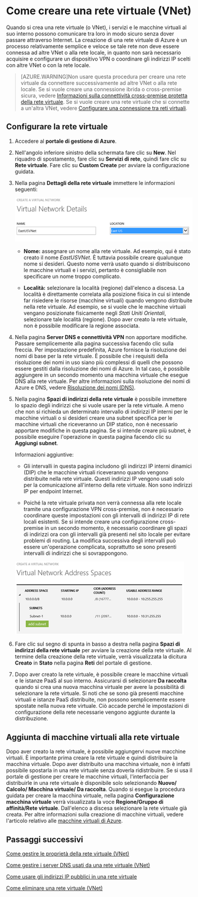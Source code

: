 <properties 
   pageTitle="Come creare una rete virtuale (VNet)"
   description="Informazioni su come creare una rete virtuale (VNet)"
   services="virtual-network"
   documentationCenter="na"
   authors="telmosampaio"
   manager="carolz"
   editor="tysonn" />
<tags 
   ms.service="virtual-network"
   ms.devlang="na"
   ms.topic="article"
   ms.tgt_pltfrm="na"
   ms.workload="infrastructure-services"
   ms.date="06/08/2015"
   ms.author="telmos" />

# Come creare una rete virtuale (VNet)

Quando si crea una rete virtuale (o VNet), i servizi e le macchine virtuali al suo interno possono comunicare tra loro in modo sicuro senza dover passare attraverso Internet. La creazione di una rete virtuale di Azure è un processo relativamente semplice e veloce se tale rete non deve essere connessa ad altre VNet o alla rete locale, in quanto non sarà necessario acquisire e configurare un dispositivo VPN o coordinare gli indirizzi IP scelti con altre VNet o con la rete locale.

>[AZURE.WARNING]Non usare questa procedura per creare una rete virtuale da connettere successivamente ad altre VNet o alla rete locale. Se si vuole creare una connessione ibrida o cross-premise sicura, vedere [Informazioni sulla connettività cross-premise protetta della rete virtuale](https://msdn.microsoft.com/library/azure/dn133798.aspx). Se si vuole creare una rete virtuale che si connette a un'altra VNet, vedere [Configurare una connessione tra reti virtuali](https://msdn.microsoft.com/library/azure/dn690122.aspx).

## Configurare la rete virtuale

1. Accedere al **portale di gestione di Azure**.

1. Nell'angolo inferiore sinistro della schermata fare clic su **New**. Nel riquadro di spostamento, fare clic su **Servizi di rete**, quindi fare clic su **Rete virtuale**. Fare clic su **Custom Create** per avviare la configurazione guidata.

1. Nella pagina **Dettagli della rete virtuale** immettere le informazioni seguenti:

	![Dettagli della rete virtuale](./media/virtual-networks-create-vnet/IC736054.png)

	- **Nome:** assegnare un nome alla rete virtuale. Ad esempio, qui è stato creato il nome *EastUSVNet*. È tuttavia possibile creare qualunque nome si desideri. Questo nome verrà usato quando si distribuiscono le macchine virtuali e i servizi, pertanto è consigliabile non specificare un nome troppo complicato.

	- **Località:** selezionare la località (regione) dall'elenco a discesa. La località è direttamente correlata alla posizione fisica in cui si intende far risiedere le risorse (macchine virtuali) quando vengono distribuite nella rete virtuale. Ad esempio, se si vuole che le macchine virtuali vengano posizionate fisicamente negli *Stati Uniti Orientali*, selezionare tale località (regione). Dopo aver creato la rete virtuale, non è possibile modificare la regione associata.

1. Nella pagina **Server DNS e connettività VPN** non apportare modifiche. Passare semplicemente alla pagina successiva facendo clic sulla freccia. Per impostazione predefinita, Azure fornisce la risoluzione dei nomi di base per la rete virtuale. È possibile che i requisiti della risoluzione dei nomi in uso siano più complessi di quelli che possono essere gestiti dalla risoluzione dei nomi di Azure. In tal caso, è possibile aggiungere in un secondo momento una macchina virtuale che esegue DNS alla rete virtuale. Per altre informazioni sulla risoluzione dei nomi di Azure e DNS, vedere [Risoluzione dei nomi (DNS)](https://msdn.microsoft.com/library/azure/jj156088.aspx).

1. Nella pagina **Spazi di indirizzi della rete virtuale** è possibile immettere lo spazio degli indirizzi che si vuole usare per la rete virtuale. A meno che non si richieda un determinato intervallo di indirizzi IP interni per le macchine virtuali o si desideri creare una subnet specifica per le macchine virtuali che riceveranno un DIP statico, non è necessario apportare modifiche in questa pagina. Se si intende creare più subnet, è possibile eseguire l'operazione in questa pagina facendo clic su **Aggiungi subnet**.

	Informazioni aggiuntive:

	- Gli intervalli in questa pagina includono gli indirizzi IP interni dinamici (DIP) che le macchine virtuali riceveranno quando vengono distribuite nella rete virtuale. Questi indirizzi IP vengono usati solo per la comunicazione all'interno della rete virtuale. Non sono indirizzi IP per endpoint Internet.

	- Poiché la rete virtuale privata non verrà connessa alla rete locale tramite una configurazione VPN cross-premise, non è necessario coordinare queste impostazioni con gli intervalli di indirizzi IP di rete locali esistenti. Se si intende creare una configurazione cross-premise in un secondo momento, è necessario coordinare gli spazi di indirizzi ora con gli intervalli già presenti nel sito locale per evitare problemi di routing. La modifica successiva degli intervalli può essere un'operazione complicata, soprattutto se sono presenti intervalli di indirizzi che si sovrappongono.

	![Spazio di indirizzi](./media/virtual-networks-create-vnet/IC716778.png)

1. Fare clic sul segno di spunta in basso a destra nella pagina **Spazi di indirizzi della rete virtuale** per avviare la creazione della rete virtuale. Al termine della creazione della rete virtuale, verrà visualizzata la dicitura **Creato** in **Stato** nella pagina **Reti** del portale di gestione.

1. Dopo aver creato la rete virtuale, è possibile creare le macchine virtuali e le istanze PaaS al suo interno. Assicurarsi di selezionare **Da raccolta** quando si crea una nuova macchina virtuale per avere la possibilità di selezionare la rete virtuale. Si noti che se sono già presenti macchine virtuali e istanze PaaS distribuite, non possono semplicemente essere spostate nella nuova rete virtuale. Ciò accade perché le impostazioni di configurazione della rete necessarie vengono aggiunte durante la distribuzione.

## Aggiunta di macchine virtuali alla rete virtuale

Dopo aver creato la rete virtuale, è possibile aggiungervi nuove macchine virtuali. È importante prima creare la rete virtuale e quindi distribuire la macchina virtuale. Dopo aver distribuito una macchina virtuale, non è infatti possibile spostarla in una rete virtuale senza doverla ridistribuire. Se si usa il portale di gestione per creare le macchine virtuali, l'interfaccia per distribuirle in una rete virtuale è disponibile solo selezionando **Nuovo/ Calcolo/ Macchina virtuale/ Da raccolta**. Quando si esegue la procedura guidata per creare la macchina virtuale, nella pagina **Configurazione macchina virtuale** verrà visualizzata la voce **Regione/Gruppo di affinità/Rete virtuale**. Dall'elenco a discesa selezionare la rete virtuale già creata. Per altre informazioni sulla creazione di macchine virtuali, vedere l'articolo relativo alle [macchine virtuali di Azure](../virtual-machines).

## Passaggi successivi

[Come gestire le proprietà della rete virtuale (VNet)](../virtual-networks-settings)

[Come gestire i server DNS usati da una rete virtuale (VNet)](../virtual-networks-manage-dns-in-vnet)

[Come usare gli indirizzi IP pubblici in una rete virtuale](../virtual-networks-public-ip-within-vnet)

[Come eliminare una rete virtuale (VNet)](../virtual-networks-delete-vnet)
 

<!---HONumber=July15_HO4-->